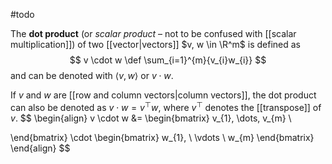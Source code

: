 #todo 

The **dot product** (or *scalar product* – not to be confused with [[scalar multiplication]]) of two [[vector|vectors]] $v, w \in \R^m$ is defined as
$$
v \cdot w \def \sum_{i=1}^{m}{v_{i}w_{i}}
$$
and can be denoted with $\langle v, w \rangle$ or $v \cdot w$.

If $v$ and $w$ are [[row and column vectors|column vectors]], the dot product can also be denoted as $v \cdot w =v^\top w$, where $v^\top$ denotes the [[transpose]] of $v$.
$$
\begin{align}
v \cdot w &=
\begin{bmatrix}
v_{1}, \dots, v_{m} \\

\end{bmatrix}
\cdot
\begin{bmatrix}
w_{1}, \\
\vdots \\
w_{m}
\end{bmatrix}
\end{align}
$$
